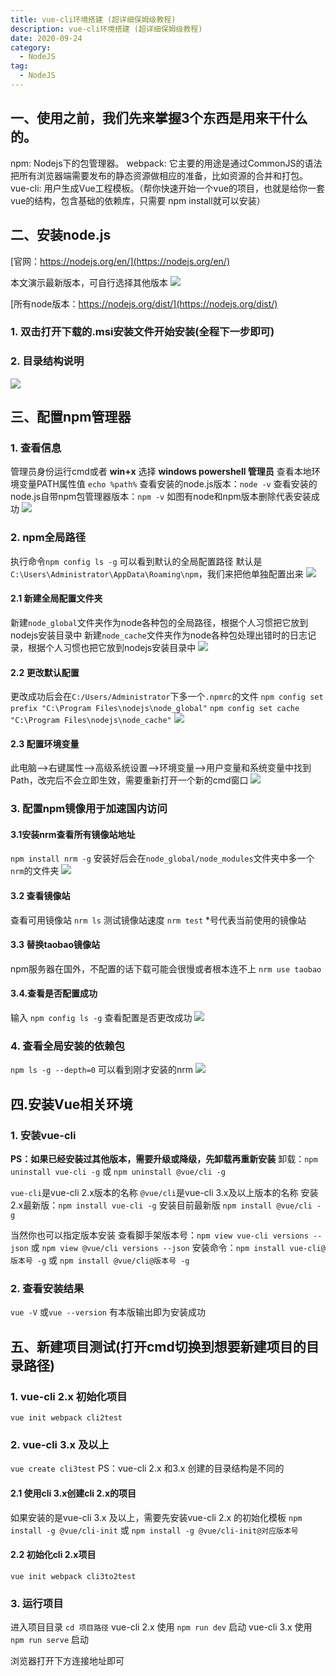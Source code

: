```yaml
---
title: vue-cli环境搭建 (超详细保姆级教程)
description: vue-cli环境搭建 (超详细保姆级教程)
date: 2020-09-24
category:
  - NodeJS
tag:
  - NodeJS
---
```


<!-- more -->

## 一、使用之前，我们先来掌握3个东西是用来干什么的。

npm: Nodejs下的包管理器。
webpack: 它主要的用途是通过CommonJS的语法把所有浏览器端需要发布的静态资源做相应的准备，比如资源的合并和打包。
vue-cli: 用户生成Vue工程模板。（帮你快速开始一个vue的项目，也就是给你一套vue的结构，包含基础的依赖库，只需要 npm install就可以安装）

## 二、安装node.js
[官网：https://nodejs.org/en/](https://nodejs.org/en/)

本文演示最新版本，可自行选择其他版本
![](https://raw.githubusercontent.com/dennis-dong/picgo-library/master/images/blogs/2078491-20211217165909396-675220990.png)

[所有node版本：https://nodejs.org/dist/](https://nodejs.org/dist/)

### 1. 双击打开下载的.msi安装文件开始安装(全程下一步即可)
### 2. 目录结构说明
![](https://raw.githubusercontent.com/dennis-dong/picgo-library/master/images/blogs/2078491-20221204155431647-1968117401.png)

## 三、配置npm管理器
### 1. 查看信息
管理员身份运行cmd或者 **win+x** 选择 **windows powershell 管理员**
查看本地环境变量PATH属性值 `echo %path%`
查看安装的node.js版本：`node -v`
查看安装的node.js自带npm包管理器版本：`npm -v`
如图有node和npm版本删除代表安装成功
![](https://raw.githubusercontent.com/dennis-dong/picgo-library/master/images/blogs/2078491-20221204163217805-1478215273.png)

### 2. npm全局路径
执行命令`npm config ls -g` 可以看到默认的全局配置路径
默认是 `C:\Users\Administrator\AppData\Roaming\npm`，我们来把他单独配置出来
![](https://raw.githubusercontent.com/dennis-dong/picgo-library/master/images/blogs/2078491-20221204163725148-1919007240.png)

#### 2.1 新建全局配置文件夹
新建`node_global`文件夹作为node各种包的全局路径，根据个人习惯把它放到nodejs安装目录中
新建`node_cache`文件夹作为node各种包处理出错时的日志记录，根据个人习惯也把它放到nodejs安装目录中
![](https://raw.githubusercontent.com/dennis-dong/picgo-library/master/images/blogs/2078491-20211221153035122-1515688576.png)

#### 2.2 更改默认配置
更改成功后会在`C:/Users/Administrator`下多一个`.npmrc`的文件
`npm config set prefix "C:\Program Files\nodejs\node_global"`
`npm config set cache "C:\Program Files\nodejs\node_cache"`
![](https://raw.githubusercontent.com/dennis-dong/picgo-library/master/images/blogs/2078491-20221204164301636-1032279829.png)

#### 2.3 配置环境变量
此电脑-->右键属性-->高级系统设置-->环境变量-->用户变量和系统变量中找到Path，改完后不会立即生效，需要重新打开一个新的cmd窗口
![](https://raw.githubusercontent.com/dennis-dong/picgo-library/master/images/blogs/2078491-20221204165800097-1837553491.png)

### 3. 配置npm镜像用于加速国内访问
#### 3.1安装nrm查看所有镜像站地址
`npm install nrm -g`
安装好后会在`node_global/node_modules`文件夹中多一个`nrm`的文件夹
![](https://raw.githubusercontent.com/dennis-dong/picgo-library/master/images/blogs/2078491-20221204165001650-1967369014.png)

#### 3.2 查看镜像站
 查看可用镜像站 `nrm ls`
 测试镜像站速度 `nrm test`
*号代表当前使用的镜像站

#### 3.3 替换taobao镜像站
npm服务器在国外，不配置的话下载可能会很慢或者根本连不上
`nrm use taobao`

#### 3.4.查看是否配置成功
输入 `npm config ls -g` 查看配置是否更改成功
![](https://raw.githubusercontent.com/dennis-dong/picgo-library/master/images/blogs/2078491-20221204170519446-1895856433.png)

### 4. 查看全局安装的依赖包
`npm ls -g --depth=0` 可以看到刚才安装的nrm
![](https://raw.githubusercontent.com/dennis-dong/picgo-library/master/images/blogs/2078491-20221204170828250-1205046930.png)

## 四.安装Vue相关环境
### 1. 安装vue-cli
**PS：如果已经安装过其他版本，需要升级或降级，先卸载再重新安装**
卸载：`npm uninstall vue-cli -g` 或 `npm uninstall @vue/cli -g`

`vue-cli`是vue-cli 2.x版本的名称
`@vue/cli`是vue-cli 3.x及以上版本的名称
安装2.x最新版：`npm install vue-cli -g`
安装目前最新版 `npm install @vue/cli -g`

当然你也可以指定版本安装
查看脚手架版本号：`npm view vue-cli versions --json` 或 `npm view @vue/cli versions --json`
安装命令：`npm install vue-cli@版本号 -g` 或 `npm install @vue/cli@版本号 -g`

### 2. 查看安装结果
`vue -V` 或`vue --version` 有本版输出即为安装成功

## 五、新建项目测试(打开cmd切换到想要新建项目的目录路径)
### 1. vue-cli 2.x 初始化项目
`vue init webpack cli2test`

### 2. vue-cli 3.x 及以上
`vue create cli3test`
PS：vue-cli 2.x 和3.x 创建的目录结构是不同的

#### 2.1 使用cli 3.x创建cli 2.x的项目
如果安装的是vue-cli 3.x 及以上，需要先安装vue-cli 2.x 的初始化模板
`npm install -g @vue/cli-init` 或 `npm install -g @vue/cli-init@对应版本号`

#### 2.2 初始化cli 2.x项目
`vue init webpack cli3to2test`

### 3. 运行项目
进入项目目录 `cd 项目路径`
vue-cli 2.x 使用 `npm run dev` 启动
vue-cli 3.x 使用 `npm run serve` 启动

浏览器打开下方连接地址即可